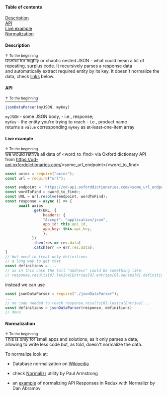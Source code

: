 #### Table of contents
[Description](#Description)  
[API](#API)  
[Live example](#Live-example)  
[Normalization](#Normalization)  
 
#### Description
[<sup>↑ To the beginning</sup>](#Table-of-contents)  
Useful for highly or chaotic nested JSON - what could mean a lot of repeating, surplus code. It recursively parses a response data    
and automatically extract required entity by its key. It doesn't normalize the data, check [links](#Normalization) below. 
#### API
[<sup>↑ To the beginning</sup>](#Table-of-contents)  
```javascript
jsonDataParser(myJSON, myKey)  
```
```myJSON``` - some JSON body, - i.e., response;  
```myKey``` - the entity you're trying to reach - i.e., product name  
returns a ```value``` corresponding ```myKey``` as at-least-one-item array

#### Live example  
[<sup>↑ To the beginning</sup>](#Table-of-contents)     
we would retrive all data of <word_to_find> via Oxford dictionary API  
from https://od-api.oxforddictionaries.com/<some_url_endpoint>/<word_to_find>  
```javascript
const axios = require("axios");
const url = require("url");  

const endpoint = `https://od-api.oxforddictionaries.com/<some_url_endpoint>/`;
const wordToFind = <word_to_find>;
const URL = url.resolve(endpoint, wordToFind);
const response = async () => {
      await axios
            .get(URL, {
                 headers: {
                 "Accept": "application/json",
                 app_id: this.api_id,
                 app_key: this.api_key,
                 },
            })
            .then(res => res.data) 
            .catch(err => err.res.data);
}
// but need to treat only definitions  
// a long way to get that 
const definitions = ...
// as in this case the full "address" could be something like:  
// response.results[0].lexicalEntries[0].entries[0].senses[0].definitions;  
```
instead we can use  
```javascript
const jsonDataParser = require("./jsonDataParser");
...
// no code needed to reach response.results[0].lexicalEntries[...
const definitions = jsonDataParser(response, definitions)
// done
```

#### Normalization
[<sup>↑ To the beginning</sup>](#Table-of-contents)  
This is only for small apps and solutions, as it only parses a data,   
allowing to write less code but, as told, doesn't normalize the data.  

To normalize look at:
  
- Database normalization on [Wikipedia]
- check [Normalizr] utility by Paul Armstrong  
- an [example] of normalizing API Responses in Redux with Normalizr by Dan Abramov  

   [Wikipedia]: <https://en.wikipedia.org/wiki/Database_normalization>
   [Normalizr]: <https://github.com/paularmstrong/normalizr>
   [example]: <https://egghead.io/lessons/javascript-redux-normalizing-api-responses-with-normalizr>

